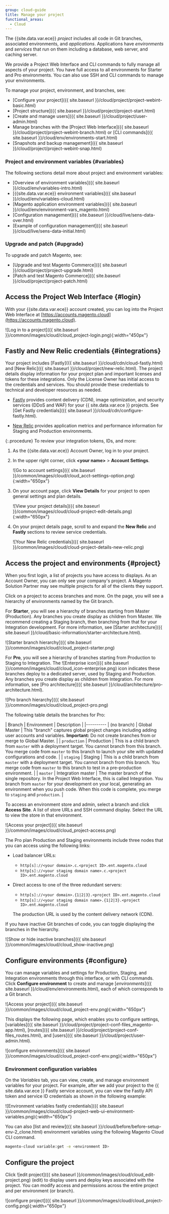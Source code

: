 ```yaml
---
group: cloud-guide
title: Manage your project
functional_areas:
  - Cloud
---
```


The {{site.data.var.ece}} *project* includes all code in Git branches, associated environments, and *applications*. Applications have *environments* and *services* that run on them including a database, web server, and caching server.

We provide a Project Web Interface and CLI commands to fully manage all aspects of your project. You have full access to all environments for Starter and Pro environments. You can also use SSH and CLI commands to manage your environments.

To manage your project, environment, and branches, see:

-  [Configure your project]({{ site.baseurl }}/cloud/project/project-webint-basic.html)
-  [Project structure]({{ site.baseurl }}/cloud/project/project-start.html)
-  [Create and manage users]({{ site.baseurl }}/cloud/project/user-admin.html)
-  Manage branches with the [Project Web Interface]({{ site.baseurl }}/cloud/project/project-webint-branch.html) or [CLI commands]({{ site.baseurl }}/cloud/env/environments-start.html)
-  [Snapshots and backup management]({{ site.baseurl }}/cloud/project/project-webint-snap.html)

### Project and environment variables {#variables}

The following sections detail more about project and environment variables:

-  [Overview of environment variables]({{ site.baseurl }}/cloud/env/variables-intro.html)
-  [{{site.data.var.ece}} environment variables]({{ site.baseurl }}/cloud/env/variables-cloud.html)
-  [Magento application environment variables]({{ site.baseurl }}/cloud/env/environment-vars_magento.html)
-  [Configuration management]({{ site.baseurl }}/cloud/live/sens-data-over.html)
-  [Example of configuration management]({{ site.baseurl }}/cloud/live/sens-data-initial.html)

### Upgrade and patch {#upgrade}

To upgrade and patch Magento, see:

-  [Upgrade and test Magento Commerce]({{ site.baseurl }}/cloud/project/project-upgrade.html)
-  [Patch and test Magento Commerce]({{ site.baseurl }}/cloud/project/project-patch.html)

## Access the Project Web Interface {#login}

With your {{site.data.var.ece}} account created, you can log into the Project Web Interface at [https://accounts.magento.cloud](https://accounts.magento.cloud).

![Log in to a project]({{ site.baseurl }}/common/images/cloud/cloud_project-login.png){:width="450px"}

## Fastly and New Relic credentials {#integrations}

Your project includes [Fastly]({{ site.baseurl }}/cloud/cdn/cloud-fastly.html) and [New Relic]({{ site.baseurl }}/cloud/project/new-relic.html). The project details display information for your project plan and important licenses and tokens for these integrations. Only the License Owner has initial access to the credentials and services. You should provide these credentials to technical and developer resources as needed.

-  [Fastly](https://www.fastly.com/) provides content delivery (CDN), image optimization, and security services (DDoS and WAF) for your {{ site.data.var.ece }} projects. See [Get Fastly credentials]({{ site.baseurl }}/cloud/cdn/configure-fastly.html).

-  [New Relic](https://newrelic.com) provides application metrics and performance information for Staging and Production environments.

{:.procedure}
To review your integration tokens, IDs, and more:

1. As the {{site.data.var.ece}} Account Owner, log in to your project.

1. In the upper right corner, click **&lt;your name>** > **Account Settings**.

   ![Go to account settings]({{ site.baseurl }}/common/images/cloud/cloud_acct-settings-option.png){:width="650px"}

1. On your account page, click **View Details** for your project to open general settings and plan details.

   ![View your project details]({{ site.baseurl }}/common/images/cloud/cloud-project-edit-details.png){:width="650px"}

1. On your project details page, scroll to and expand the **New Relic** and **Fastly** sections to review service credentials.

   ![Your New Relic credentials]({{ site.baseurl }}/common/images/cloud/cloud-project-details-new-relic.png)

## Access the project and environments {#project}

When you first login, a list of projects you have access to displays. As an Account Owner, you can only see your company's project. A Magento Solution Partner may see multiple projects for all of the clients they support.

Click on a project to access branches and more. On the page, you will see a hierarchy of environments named by the Git branch.

For **Starter**, you will see a hierarchy of branches starting from Master (Production). Any branches you create display as children from Master. We recommend creating a Staging branch, then branching from that for your Integration development. For more information, see [Starter architecture]({{ site.baseurl }}/cloud/basic-information/starter-architecture.html).

![Starter branch hierarchy]({{ site.baseurl }}/common/images/cloud/cloud_project-starter.png)

For **Pro**, you will see a hierarchy of branches starting from Production to Staging to Integration. The ![Enterprise icon]({{ site.baseurl }}/common/images/cloud/cloud_icon-enterprise.png) icon indicates these branches deploy to a dedicated server, used by Staging and Production. Any branches you create display as children from Integration. For more information, see [Pro architecture]({{ site.baseurl }}/cloud/architecture/pro-architecture.html).

![Pro branch hierarchy]({{ site.baseurl }}/common/images/cloud/cloud_project-pro.png)

The following table details the branches for Pro:

| Branch | Environment | Description |
|----------
| (no branch) | Global Master | This "branch" captures global project changes including adding user accounts and variables. **Important:** Do not create branches from or merge to Global Master. |
| `production` | Production | This is a child branch from `master` with a deployment target. You cannot branch from this branch. You merge code from `master` to this branch to launch your site with updated configurations and code. |
| `staging` | Staging | This is a child branch from `master` with a deployment target. You cannot branch from this branch. You merge code from `master` to this branch to test in a pre-production environment. |
| `master` | Integration master | The master branch of the single repository. In the Project Web Interface, this is called Integration. You branch from `master` for your development on your local, generating an environment when you push code. When this code is complete, you merge to `staging` and `production`. |

To access an environment store and admin, select a branch and click **Access Site**. A list of store URLs and SSH command display. Select the URL to view the store in that environment.

![Access your project]({{ site.baseurl }}/common/images/cloud/cloud_project-access.png)

The Pro plan Production and Staging environments include three nodes that you can access using the following links:

-  Load balancer URLs:

   -  `http[s]://<your domain>.c.<project ID>.ent.magento.cloud`
   -  `http[s]://<your staging domain name>.c.<project ID>.ent.magento.cloud`

-  Direct access to one of the three redundant servers:

   -  `http[s]://<your domain>.{1|2|3}.<project ID>.ent.magento.cloud`
   -  `http[s]://<your staging domain name>.{1|2|3}.<project ID>.ent.magento.cloud`
  
   The production URL is used by the content delivery network (CDN).

If you have inactive Git branches of code, you can toggle displaying the branches in the hierarchy.

![Show or hide inactive branches]({{ site.baseurl }}/common/images/cloud/cloud_show-inactive.png)

## Configure environments {#configure}

You can manage variables and settings for Production, Staging, and Integration environments through this interface, or with CLI commands. Click **Configure environment** to create and manage [*environments*]({{ site.baseurl }}/cloud/env/environments.html), each of which corresponds to a Git branch.

![Access your project]({{ site.baseurl }}/common/images/cloud/cloud_project-env.png){:width="650px"}

This displays the following page, which enables you to configure settings, [variables]({{ site.baseurl }}/cloud/project/project-conf-files_magento-app.html), [routes]({{ site.baseurl }}/cloud/project/project-conf-files_routes.html), and [users]({{ site.baseurl }}/cloud/project/user-admin.html).

![configure environments]({{ site.baseurl }}/common/images/cloud/cloud_project-conf-env.png){:width="650px"}

### Environment configuration variables

On the *Variables* tab, you can view, create, and manage environment variables for your project. For example, after we add your project to the {{ site.data.var.ece }} Fastly service account, you can view the Fastly API token and service ID credentials as shown in the following example:

![Environment variables fastly credentials]({{ site.baseurl }}/common/images/cloud/cloud-project-web-ui-environment-variables.png){:width="650px"}

You can also [list and review]({{ site.baseurl }}/cloud/before/before-setup-env-2_clone.html) environment variables using the following Magento Cloud CLI command.

```bash
magento-cloud variable:get -e <environment ID>
 ```

## Configure the project

Click ![edit project]({{ site.baseurl }}/common/images/cloud/cloud_edit-project.png) (edit) to display users and deploy keys associated with the project. You can modify access and permissions across the entire project and per environment (or branch).

![configure project]({{ site.baseurl }}/common/images/cloud/cloud_project-config.png){:width="650px"}
